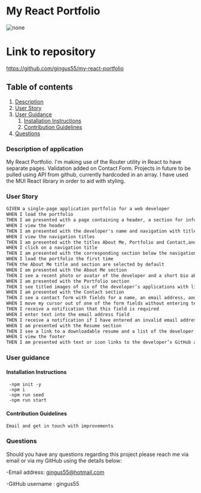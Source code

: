 # My React Portfolio

![none](https://img.shields.io/static/v1?label=none&message=License&color=green)

# Link to repository

https://github.com/gingus55/my-react-portfolio

## Table of contents

1. [Description](#description)
2. [User Story](#user-story)
3. [User Guidance](#guidance)
   1. [Installation Instructions](#installation)
   2. [Contribution Guidelines](#contribution)
4. [Questions](#questions)

<a id="description"></a>

### Description of application

My React Portfolio. I'm making use of the Router utility in React to have separate pages. Validation added on Contact Form. Projects in future to be pulled using API from github, currently hardcoded in an array. I have used the MUI React library in order to aid with styling.

<a id="user-story"></a>

### User Story

```md
GIVEN a single-page application portfolio for a web developer
WHEN I load the portfolio
THEN I am presented with a page containing a header, a section for info, projects, toolkit, and a footer
WHEN I view the header
THEN I am presented with the developer's name and navigation with titles corresponding to different sections of the portfolio
WHEN I view the navigation titles
THEN I am presented with the titles About Me, Portfolio and Contact,and the title corresponding to the current selection is highlighted
WHEN I click on a navigation title
THEN I am presented with the corresponding section below the navigation without the page reloading and that title is highlighted
WHEN I load the portfolio the first time
THEN the About Me title and section are selected by default
WHEN I am presented with the About Me section
THEN I see a recent photo or avatar of the developer and a short bio about them
WHEN I am presented with the Portfolio section
THEN I see titled images of six of the developer’s applications with links to both the deployed applications and the corresponding GitHub repositories
WHEN I am presented with the Contact section
THEN I see a contact form with fields for a name, an email address, and a message
WHEN I move my cursor out of one of the form fields without entering text
THEN I receive a notification that this field is required
WHEN I enter text into the email address field
THEN I receive a notification if I have entered an invalid email address
WHEN I am presented with the Resume section
THEN I see a link to a downloadable resume and a list of the developer’s proficiencies
WHEN I view the footer
THEN I am presented with text or icon links to the developer’s GitHub and LinkedIn profiles, and their profile on a third platform (Stack Overflow, Twitter)
```

<a id="guidance"></a>

### User guidance

<a id="installation"></a>

#### Installation Instructions

```
 -npm init -y
 -npm i
 -npm run seed
 -npm run start
```

<a id="contribution"></a>

#### Contribution Guidelines

    Email and get in touch with improvements

<a id="questions"></a>

### Questions

Should you have any questions regarding this project please reach me via email or via my GitHub using the details below:

-Email address: gingus55@hotmail.com

-GitHub username : gingus55
